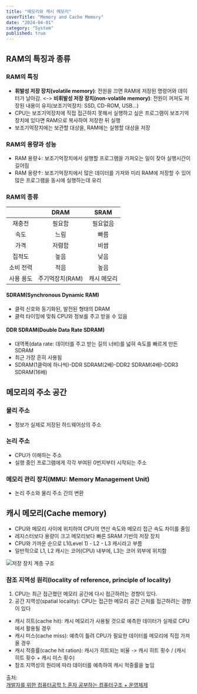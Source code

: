 ```yaml
---
title: "메모리와 캐시 메모리"
coverTitle: "Memory and Cache Memory"
date: "2024-04-01"
category: "System"
published: true
---
```


## RAM의 특징과 종류

### RAM의 특징

- **휘발성 저장 장치(volatile memory)**: 전원을 끄면 RAM에 저장된 명령어와 데이터가 날아감. <-> **비휘발성 저장 장치(non-volatile memory)**: 전원이 꺼져도 저장된 내용이 유지(보조기억장치: SSD, CD-ROM, USB...)
- CPU는 보조기억장치에 직접 접근하지 못해서 실행하고 싶은 프로그램이 보조기억장치에 있다면 RAM으로 복사하여 저장한 뒤 실행
- 보조기억장치에는 보관할 대상을, RAM에는 실행할 대상을 저장

### RAM의 용량과 성능

- RAM 용량↓: 보조기억장치에서 실행할 프로그램을 가져오는 일이 잦아 실행시간이 길어짐
- RAM 용량↑: 보조기억장치에서 많은 데이터를 가져와 미리 RAM에 저장할 수 있어 많은 프로그램을 동시에 실행하는데 유리

### RAM의 종류

|           |      DRAM       |    SRAM     |
| :-------: | :-------------: | :---------: |
|  재충전   |     필요함      |  필요없음   |
|   속도    |      느림       |    빠름     |
|   가격    |     저렴함      |    비쌈     |
|  집적도   |      높음       |    낮음     |
| 소비 전력 |      적음       |    높음     |
| 사용 용도 | 주기억장치(RAM) | 캐시 메모리 |

#### SDRAM(Synchronous Dynamic RAM)

- 클럭 신호와 동기화된, 발전된 형태의 DRAM
- 클럭 타이밍에 맞춰 CPU와 정보를 주고 받을 수 있음

#### DDR SDRAM(Double Data Rate SDRAM)

- 대역폭(data rate: 데이터를 주고 받는 길의 너비)를 넓혀 속도를 빠르게 만든 SDRAM
- 최근 가장 흔히 사용됨
- SDRAM(1클럭에 하나씩)-DDR SDRAM(2배)-DDR2 SDRAM(4배)-DDR3 SDRAM(16배)

## 메모리의 주소 공간

### 물리 주소

- 정보가 실제로 저장된 하드웨어상의 주소

### 논리 주소

- CPU가 이해하는 주소
- 실행 중인 프로그램에게 각각 부여된 0번지부터 시작되는 주소

### 메모리 관리 장치(MMU: Memory Management Unit)

- 논리 주소와 물리 주소 간의 변환

## 캐시 메모리(Cache memory)

- CPU와 메모리 사이에 위치하여 CPU의 연산 속도와 메모리 접근 속도 차이를 줄임
- 레지스터보다 용량이 크고 메모리보다 빠른 SRAM 기반의 저장 장치
- CPU와 가까운 순으로 L1(Level 1) - L2 - L3 캐시라고 부름
- 일반적으로 L1, L2 캐시는 코어(CPU) 내부에, L3는 코어 외부에 위치함

![저장 장치 계층 구조](/imgs/blog/posts/cache-memory/memory_hierarchy.png)

### 참조 지역성 원리(locality of reference, principle of locality)

1. CPU는 최근 접근했던 메모리 공간에 다시 접근하려는 경향이 있다.
2. 공간 지역성(spatial locality): CPU는 접근한 메모리 공간 근처를 접근하려는 경향이 있다

- 캐시 히트(cache hit): 캐시 메모리가 사용될 것으로 예측한 데이터가 실제로 CPU에서 활용될 경우
- 캐시 미스(cache miss): 예측이 틀려 CPU가 필요한 데이터를 메모리에 직접 가져올 경우
- 캐시 적중률(cache hit ration): 캐시가 히트되는 비율 -> 캐시 히트 횟수 / (캐시 히트 횟수 + 캐시 미스 횟수)
- 참조 지역성의 원리에 따라 데이터를 예측하여 캐시 적중률을 높임

출처:  
[개발자를 위한 컴퓨터공학 1: 혼자 공부하는 컴퓨터구조 + 운영체제](https://www.inflearn.com/course/%ED%98%BC%EC%9E%90-%EA%B3%B5%EB%B6%80%ED%95%98%EB%8A%94-%EC%BB%B4%ED%93%A8%ED%84%B0%EA%B5%AC%EC%A1%B0-%EC%9A%B4%EC%98%81%EC%B2%B4%EC%A0%9C)
